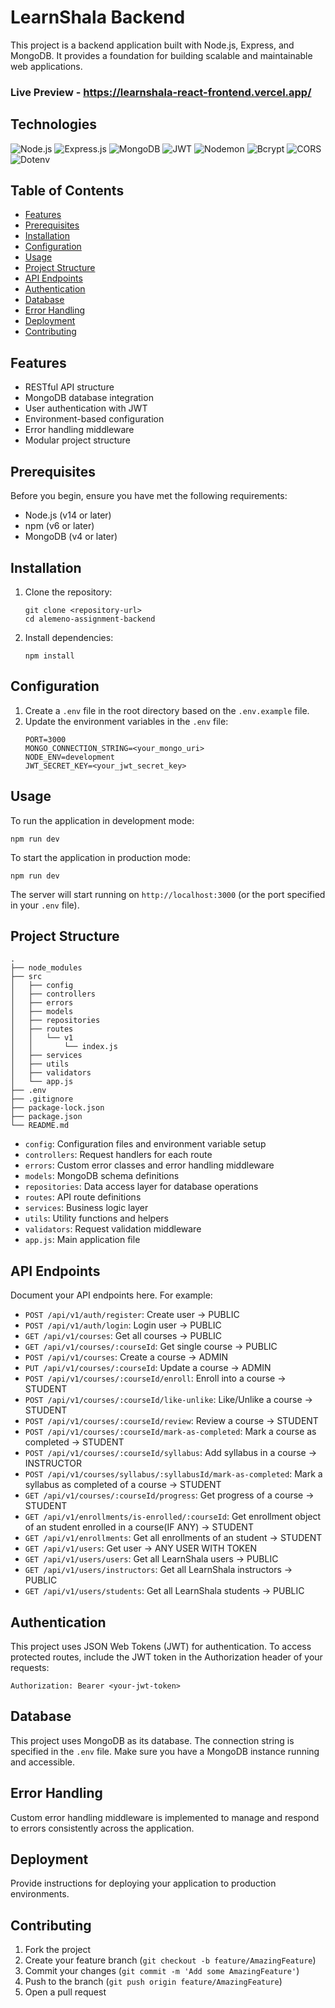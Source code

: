 # LearnShala Backend

This project is a backend application built with Node.js, Express, and MongoDB. It provides a foundation for building scalable and maintainable web applications.

### Live Preview - https://learnshala-react-frontend.vercel.app/

## Technologies

![Node.js](https://img.shields.io/badge/Node.js-43853D?style=for-the-badge&logo=node.js&logoColor=white)
![Express.js](https://img.shields.io/badge/Express.js-404D59?style=for-the-badge)
![MongoDB](https://img.shields.io/badge/MongoDB-4EA94B?style=for-the-badge&logo=mongodb&logoColor=white)
![JWT](https://img.shields.io/badge/JWT-000000?style=for-the-badge&logo=JSON%20web%20tokens&logoColor=white)
![Nodemon](https://img.shields.io/badge/Nodemon-76D04B?style=for-the-badge&logo=nodemon&logoColor=white)
![Bcrypt](https://img.shields.io/badge/Bcrypt-003A70?style=for-the-badge&logo=lua&logoColor=white)
![CORS](https://img.shields.io/badge/CORS-FF6C37?style=for-the-badge&logo=CORS&logoColor=white)
![Dotenv](https://img.shields.io/badge/Dotenv-ECD53F?style=for-the-badge&logo=dotenv&logoColor=black)

## Table of Contents

- [Features](#features)
- [Prerequisites](#prerequisites)
- [Installation](#installation)
- [Configuration](#configuration)
- [Usage](#usage)
- [Project Structure](#project-structure)
- [API Endpoints](#api-endpoints)
- [Authentication](#authentication)
- [Database](#database)
- [Error Handling](#error-handling)
- [Deployment](#deployment)
- [Contributing](#contributing)

## Features

- RESTful API structure
- MongoDB database integration
- User authentication with JWT
- Environment-based configuration
- Error handling middleware
- Modular project structure

## Prerequisites

Before you begin, ensure you have met the following requirements:

- Node.js (v14 or later)
- npm (v6 or later)
- MongoDB (v4 or later)

## Installation

1. Clone the repository:
   ```
   git clone <repository-url>
   cd alemeno-assignment-backend
   ```

2. Install dependencies:
   ```
   npm install
   ```

## Configuration

1. Create a `.env` file in the root directory based on the `.env.example` file.
2. Update the environment variables in the `.env` file:
   ```
   PORT=3000
   MONGO_CONNECTION_STRING=<your_mongo_uri>
   NODE_ENV=development
   JWT_SECRET_KEY=<your_jwt_secret_key>
   ```

## Usage

To run the application in development mode:

```
npm run dev
```

To start the application in production mode:

```
npm run dev
```

The server will start running on `http://localhost:3000` (or the port specified in your `.env` file).

## Project Structure

```
.
├── node_modules
├── src
│   ├── config
│   ├── controllers
│   ├── errors
│   ├── models
│   ├── repositories
│   ├── routes
│   │   └── v1
│   │       └── index.js
│   ├── services
│   ├── utils
│   ├── validators
│   └── app.js
├── .env
├── .gitignore
├── package-lock.json
├── package.json
└── README.md
```

- `config`: Configuration files and environment variable setup
- `controllers`: Request handlers for each route
- `errors`: Custom error classes and error handling middleware
- `models`: MongoDB schema definitions
- `repositories`: Data access layer for database operations
- `routes`: API route definitions
- `services`: Business logic layer
- `utils`: Utility functions and helpers
- `validators`: Request validation middleware
- `app.js`: Main application file

## API Endpoints

Document your API endpoints here. For example:

- `POST /api/v1/auth/register`: Create user -> PUBLIC
- `POST /api/v1/auth/login`: Login user -> PUBLIC
- `GET /api/v1/courses`: Get all courses -> PUBLIC
- `GET /api/v1/courses/:courseId`: Get single course -> PUBLIC
- `POST /api/v1/courses`: Create a course -> ADMIN
- `PUT /api/v1/courses/:courseId`: Update a course -> ADMIN
- `POST /api/v1/courses/:courseId/enroll`: Enroll into a course -> STUDENT
- `POST /api/v1/courses/:courseId/like-unlike`: Like/Unlike a course -> STUDENT
- `POST /api/v1/courses/:courseId/review`: Review a course -> STUDENT
- `POST /api/v1/courses/:courseId/mark-as-completed`: Mark a course as completed -> STUDENT
- `POST /api/v1/courses/:courseId/syllabus`: Add syllabus in a course -> INSTRUCTOR
- `POST /api/v1/courses/syllabus/:syllabusId/mark-as-completed`: Mark a syllabus as completed of a course -> STUDENT
- `GET /api/v1/courses/:courseId/progress`: Get progress of a course -> STUDENT
- `GET /api/v1/enrollments/is-enrolled/:courseId`: Get enrollment object of an student enrolled in a course(IF ANY) -> STUDENT
- `GET /api/v1/enrollments`: Get all enrollments of an student -> STUDENT
- `GET /api/v1/users`: Get user -> ANY USER WITH TOKEN
- `GET /api/v1/users/users`: Get all LearnShala users -> PUBLIC
- `GET /api/v1/users/instructors`: Get all LearnShala instructors -> PUBLIC
- `GET /api/v1/users/students`: Get all LearnShala students -> PUBLIC

## Authentication

This project uses JSON Web Tokens (JWT) for authentication. To access protected routes, include the JWT token in the Authorization header of your requests:

```
Authorization: Bearer <your-jwt-token>
```

## Database

This project uses MongoDB as its database. The connection string is specified in the `.env` file. Make sure you have a MongoDB instance running and accessible.

## Error Handling

Custom error handling middleware is implemented to manage and respond to errors consistently across the application.

## Deployment

Provide instructions for deploying your application to production environments.

## Contributing

1. Fork the project
2. Create your feature branch (`git checkout -b feature/AmazingFeature`)
3. Commit your changes (`git commit -m 'Add some AmazingFeature'`)
4. Push to the branch (`git push origin feature/AmazingFeature`)
5. Open a pull request
